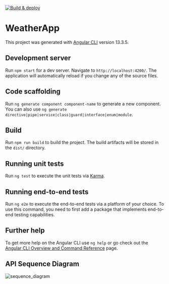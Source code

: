 [![Build & deploy](https://github.com/schurteb/weather-spa/actions/workflows/build-deploy.yml/badge.svg?branch=master)](https://github.com/schurteb/weather-spa/actions/workflows/build-deploy.yml)

# WeatherApp

This project was generated with [Angular CLI](https://github.com/angular/angular-cli) version 13.3.5.

## Development server

Run `npm start` for a dev server. Navigate to `http://localhost:4200/`. The application will automatically reload if you change any of the source files.

## Code scaffolding

Run `ng generate component component-name` to generate a new component. You can also use `ng generate directive|pipe|service|class|guard|interface|enum|module`.

## Build

Run `npm run build` to build the project. The build artifacts will be stored in the `dist/` directory.

## Running unit tests

Run `ng test` to execute the unit tests via [Karma](https://karma-runner.github.io).

## Running end-to-end tests

Run `ng e2e` to execute the end-to-end tests via a platform of your choice. To use this command, you need to first add a package that implements end-to-end testing capabilities.

## Further help

To get more help on the Angular CLI use `ng help` or go check out the [Angular CLI Overview and Command Reference](https://angular.io/cli) page.

## API Sequence Diagram

![sequence_diagram](http://www.plantuml.com/plantuml/proxy?cache=no&src=https://raw.githubusercontent.com/schurteb/weather-spa/master/sequence_diagram.iuml)
